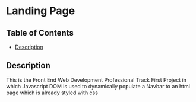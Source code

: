 # Landing Page
## Table of Contents
* [Description](#Description)
## Description
This is the Front End Web Development Professional Track First Project in which Javascript DOM is used to dynamically populate a Navbar to an html page which is already styled with css

